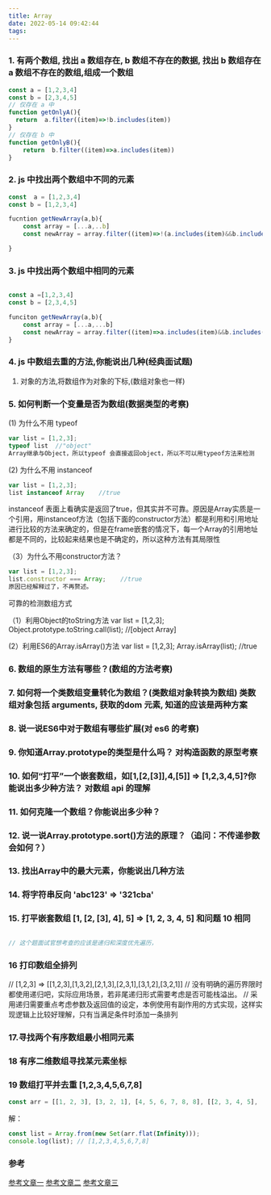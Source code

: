 ```yaml
---
title: Array
date: 2022-05-14 09:42:44
tags:
---
```



### 1. 有两个数组, 找出 a 数组存在, b 数组不存在的数据, 找出 b 数组存在 a 数组不存在的数组,组成一个数组

<!--  js 中有 includes 方法 -->

```js
const a = [1,2,3,4]
const b = [2,3,4,5]
// 仅存在 a 中
function getOnlyA(){
  return  a.filter((item)=>!b.includes(item))
}
// 仅存在 b 中
function getOnlyB(){
    return  b.filter((item)=>a.includes(item))
}
```

### 2. js 中找出两个数组中不同的元素
<!-- 一般都是用到了数组的过滤方法 -->

```js
const  a = [1,2,3,4]
const b = [1,2,3,4]

fucntion getNewArray(a,b){
    const array = [...a,..b]
    const newArray = array.filter((item)=>!(a.includes(item)&&b.includes(item)))

}

```
### 3. js 中找出两个数组中相同的元素

```js

const a =[1,2,3,4]
const b = [2,3,4,5]

funciton getNewArray(a,b){
    const array = [...a,...b]
    const newArray = array.filter((item)=>a.includes(item)&&b.includes(item))
}

```

### 4. js 中数组去重的方法,你能说出几种(经典面试题)
1. 对象的方法,将数组作为对象的下标,(数组对象也一样)

### 5.  如何判断一个变量是否为数组(数据类型的考察)

(1)  为什么不用 typeof
```js
var list = [1,2,3];
typeof list  //"object"
Array继承与Object，所以typeof 会直接返回object，所以不可以用typeof方法来检测
```

(2) 为什么不用 instanceof
```js
var list = [1,2,3];
list instanceof Array    //true

```

instanceof 表面上看确实是返回了true，但其实并不可靠。原因是Array实质是一个引用，用instanceof方法（包括下面的constructor方法）都是利用和引用地址进行比较的方法来确定的，但是在frame嵌套的情况下，每一个Array的引用地址都是不同的，比较起来结果也是不确定的，所以这种方法有其局限性

（3）为什么不用constructor方法？

```js
var list = [1,2,3];
list.constructor === Array;    //true
原因已经解释过了，不再赘述。
```
可靠的检测数组方式

（1）利用Object的toString方法
var list = [1,2,3];
Object.prototype.toString.call(list); //[object Array]

(2）利用ES6的Array.isArray()方法
var list = [1,2,3];
Array.isArray(list); //true

### 6.  数组的原生方法有哪些？(数组的方法考察)
### 7. 如何将一个类数组变量转化为数组？(类数组对象转换为数组) 类数组对象包括 arguments, 获取的dom 元素, 知道的应该是两种方案

### 8. 说一说ES6中对于数组有哪些扩展(对 es6 的考察)

### 9. 你知道Array.prototype的类型是什么吗？ 对构造函数的原型考察

### 10.  如何“打平”一个嵌套数组，如[1,[2,[3]],4,[5]] => [1,2,3,4,5]?你能说出多少种方法？ 对数组 api 的理解

### 11. 如何克隆一个数组？你能说出多少种？

### 12. 说一说Array.prototype.sort()方法的原理？（追问：不传递参数会如何？）

### 13. 找出Array中的最大元素，你能说出几种方法

### 14. 将字符串反向 'abc123' => '321cba'

### 15. 打平嵌套数组 [1, [2, [3], 4], 5] => [1, 2, 3, 4, 5]  和问题 10 相同

```js

// 这个题面试官想考查的应该是递归和深度优先遍历，

```

### 16  打印数组全排列
// [1,2,3] => [[1,2,3],[1,3,2],[2,1,3],[2,3,1],[3,1,2],[3,2,1]]
// 没有明确的遍历界限时都使用递归吧，实际应用场景，若非尾递归形式需要考虑是否可能栈溢出。
// 采用递归需要重点考虑参数及返回值的设定，本例使用有副作用的方式实现，这样实现逻辑上比较好理解，只有当满足条件时添加一条排列

### 17.寻找两个有序数组最小相同元素

### 18 有序二维数组寻找某元素坐标


### 19 数组打平并去重 [1,2,3,4,5,6,7,8]

```js
const arr = [[1, 2, 3], [3, 2, 1], [4, 5, 6, 7, 8, 8], [[2, 3, 4, 5], [[[4, 5, 6, 1, 2, 4]]]]];
```
解：
```js
const list = Array.from(new Set(arr.flat(Infinity)));
console.log(list); // [1,2,3,4,5,6,7,8]
```

### 参考
[参考文章一](https://zhuanlan.zhihu.com/p/29514159)
[参考文章二](https://blog.csdn.net/lj745280746/article/details/70880809)
[参考文章三](https://blog.csdn.net/weixin_45368324/article/details/105427638)

